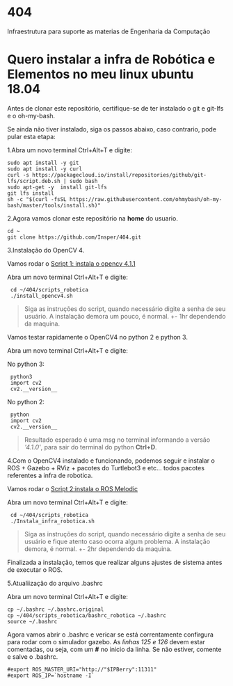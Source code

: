 # 404
Infraestrutura para suporte as materias de Engenharia da Computação 


# Quero instalar a infra de Robótica e Elementos no meu linux ubuntu 18.04

Antes de clonar este repositório, certifique-se de ter instalado o git e git-lfs e o oh-my-bash. 

Se ainda não tiver instalado, siga os passos abaixo, caso contrario, pode pular esta etapa:

1.Abra um novo terminal Ctrl+Alt+T e digite:

    sudo apt install -y git 
    sudo apt install -y curl
    curl -s https://packagecloud.io/install/repositories/github/git-lfs/script.deb.sh | sudo bash
    sudo apt-get -y  install git-lfs
    git lfs install
    sh -c "$(curl -fsSL https://raw.githubusercontent.com/ohmybash/oh-my-bash/master/tools/install.sh)"

2.Agora vamos clonar este repositório na **home** do usuario.
  
    cd ~
    git clone https://github.com/Insper/404.git

3.Instalação do OpenCV 4.

Vamos rodar o [Script 1: instala o opencv 4.1.1](./scripts_robotica/install_opencv4.sh)

Abra um novo terminal Ctrl+Alt+T e digite:

     cd ~/404/scripts_robotica
     ./install_opencv4.sh

> Siga as instruções do script, quando necessário digite a senha de seu usuário.
> A instalação demora um pouco, é normal. +- 1hr dependendo da maquina.

Vamos testar rapidamente o OpenCV4 no python 2 e python 3.

Abra um novo terminal Ctrl+Alt+T e digite:

No python 3:

     python3
     import cv2
     cv2.__version__

No python 2:

     python
     import cv2
     cv2.__version__


> Resultado esperado é uma msg no terminal informando a versão *'4.1.0'*, para sair do terminal do python **Ctrl+D**.

4.Com o OpenCV4 instalado e funcionando, podemos seguir e instalar o ROS + Gazebo + RViz + pacotes do Turtlebot3 e etc... todos pacotes referentes a infra de robotica.

Vamos rodar o [Script 2:instala o ROS Melodic](./scripts_robotica/Instala_infra_robotica.sh)

Abra um novo terminal Ctrl+Alt+T e digite:

     cd ~/404/scripts_robotica
     ./Instala_infra_robotica.sh

> Siga as instruções do script, quando necessário digite a senha de seu usuário e fique atento caso ocorra algum problema.
> A instalação demora, é normal. +- 2hr dependendo da maquina.

Finalizada a instalação, temos que realizar alguns ajustes de sistema antes de executar o ROS. 

5.Atualiização do arquivo .bashrc

Abra um novo terminal Ctrl+Alt+T e digite:

    cp ~/.bashrc ~/.bashrc.original
    cp ~/404/scripts_robotica/bashrc_robotica ~/.bashrc
    source ~/.bashrc

Agora vamos abrir o .bashrc e vericar se está correntamente confirgura para rodar com o simulador gazebo. As *linhas 125 e 126* devem estar comentadas, ou seja, com um **#** no inicio da linha. Se não estiver, comente e salve o .bashrc.

    #export ROS_MASTER_URI="http://"$IPBerry":11311" 
    #export ROS_IP=`hostname -I`

